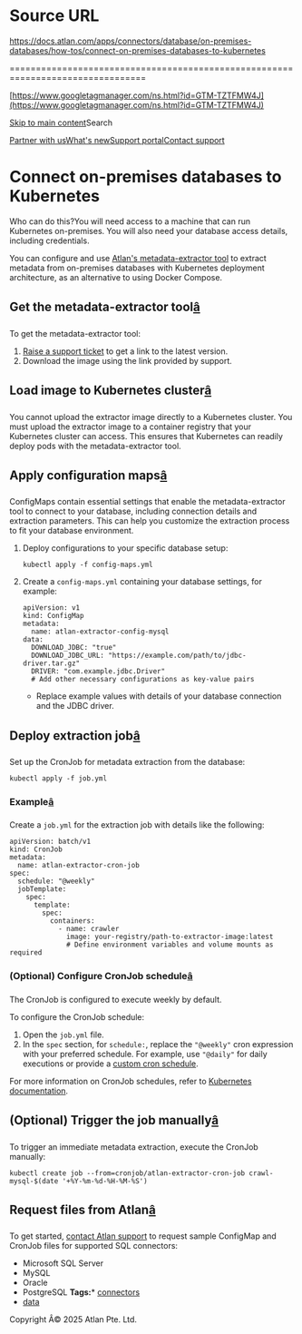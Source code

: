 # Source URL
https://docs.atlan.com/apps/connectors/database/on-premises-databases/how-tos/connect-on-premises-databases-to-kubernetes

================================================================================

<!--
canonical: https://docs.atlan.com/apps/connectors/database/on-premises-databases/how-tos/connect-on-premises-databases-to-kubernetes
link-alternate: https://docs.atlan.com/apps/connectors/database/on-premises-databases/how-tos/connect-on-premises-databases-to-kubernetes
meta-description: You can configure and use [Atlan's metadata-extractor tool](/apps/connectors/database/on-premises-databases/how-tos/set-up-on-premises-database-access) to extract metadata from on-premises databases with Kubernetes deployment architecture, as an alternative to using Docker Compose.
meta-docsearch:docusaurus_tag: docs-default-current
meta-docsearch:language: en
meta-docsearch:version: current
meta-docusaurus_locale: en
meta-docusaurus_tag: docs-default-current
meta-docusaurus_version: current
meta-generator: Docusaurus v3.8.1
meta-og-description: You can configure and use [Atlan's metadata-extractor tool](/apps/connectors/database/on-premises-databases/how-tos/set-up-on-premises-database-access) to extract metadata from on-premises databases with Kubernetes deployment architecture, as an alternative to using Docker Compose.
meta-og-locale: en
meta-og-title: Connect on-premises databases to Kubernetes | Atlan Documentation
meta-og-url: https://docs.atlan.com/apps/connectors/database/on-premises-databases/how-tos/connect-on-premises-databases-to-kubernetes
meta-twitter:card: summary_large_image
meta-viewport: width=device-width,initial-scale=1
title: Connect on-premises databases to Kubernetes | Atlan Documentation
-->

[https://www.googletagmanager.com/ns.html?id=GTM-TZTFMW4J](https://www.googletagmanager.com/ns.html?id=GTM-TZTFMW4J)

[Skip to main content](#__docusaurus_skipToContent_fallback)Search

[Partner with us](https://docs.google.com/forms/d/e/1FAIpQLScuAIhCm2GS7YFstrOjawbP8J7PUmOynQo7wI2yGCcCyEcVSw/viewform)[What's new](https://shipped.atlan.com/)[Support portal](https://atlan.zendesk.com/auth/v2/login/signin?return_to=https%3A%2F%2Fatlan.zendesk.com%2Fhc%2Fen-us&theme=hc&locale=en-us&brand_id=1900000425113&auth_origin=1900000425113%2Cfalse%2Ctrue)[Contact support](/support/submit-request)

Connect on\-premises databases to Kubernetes
============================================

Who can do this?You will need access to a machine that can run Kubernetes on\-premises. You will also need your database access details, including credentials.

You can configure and use [Atlan's metadata\-extractor tool](/apps/connectors/database/on-premises-databases/how-tos/set-up-on-premises-database-access) to extract metadata from on\-premises databases with Kubernetes deployment architecture, as an alternative to using Docker Compose.

Get the metadata\-extractor tool[â](#get-the-metadata-extractor-tool "Direct link to Get the metadata-extractor tool")
------------------------------------------------------------------------------------------------------------------------

To get the metadata\-extractor tool:

1. [Raise a support ticket](/support/submit-request) to get a link to the latest version.
2. Download the image using the link provided by support.

Load image to Kubernetes cluster[â](#load-image-to-kubernetes-cluster "Direct link to Load image to Kubernetes cluster")
--------------------------------------------------------------------------------------------------------------------------

You cannot upload the extractor image directly to a Kubernetes cluster. You must upload the extractor image to a container registry that your Kubernetes cluster can access. This ensures that Kubernetes can readily deploy pods with the metadata\-extractor tool.

Apply configuration maps[â](#apply-configuration-maps "Direct link to Apply configuration maps")
--------------------------------------------------------------------------------------------------

ConfigMaps contain essential settings that enable the metadata\-extractor tool to connect to your database, including connection details and extraction parameters. This can help you customize the extraction process to fit your database environment.

1. Deploy configurations to your specific database setup:

    ```
    kubectl apply -f config-maps.yml

    ```
2. Create a `config-maps.yml` containing your database settings, for example:

    ```
    apiVersion: v1  
    kind: ConfigMap  
    metadata:  
      name: atlan-extractor-config-mysql  
    data:  
      DOWNLOAD_JDBC: "true"  
      DOWNLOAD_JDBC_URL: "https://example.com/path/to/jdbc-driver.tar.gz"  
      DRIVER: "com.example.jdbc.Driver"  
      # Add other necessary configurations as key-value pairs

    ```

    * Replace example values with details of your database connection and the JDBC driver.

Deploy extraction job[â](#deploy-extraction-job "Direct link to Deploy extraction job")
-----------------------------------------------------------------------------------------

Set up the CronJob for metadata extraction from the database:

```
kubectl apply -f job.yml  

```

### Example[â](#example "Direct link to Example")

Create a `job.yml` for the extraction job with details like the following:

```
apiVersion: batch/v1  
kind: CronJob  
metadata:  
  name: atlan-extractor-cron-job  
spec:  
  schedule: "@weekly"  
  jobTemplate:  
    spec:  
      template:  
        spec:  
          containers:  
            - name: crawler  
              image: your-registry/path-to-extractor-image:latest  
              # Define environment variables and volume mounts as required  

```

### (Optional) Configure CronJob schedule[â](#optional-configure-cronjob-schedule "Direct link to (Optional) Configure CronJob schedule")

The CronJob is configured to execute weekly by default.

To configure the CronJob schedule:

1. Open the `job.yml` file.
2. In the `spec` section, for `schedule:`, replace the `"@weekly"` cron expression with your preferred schedule. For example, use `"@daily"` for daily executions or provide a [custom cron schedule](/faq/workflows-and-data-processing#how-do-i-configure-custom-cron-schedules).

For more information on CronJob schedules, refer to [Kubernetes documentation](https://kubernetes.io/docs/concepts/workloads/controllers/cron-jobs/#writing-a-cronjob-spec).

(Optional) Trigger the job manually[â](#optional-trigger-the-job-manually "Direct link to (Optional) Trigger the job manually")
---------------------------------------------------------------------------------------------------------------------------------

To trigger an immediate metadata extraction, execute the CronJob manually:

```
kubectl create job --from=cronjob/atlan-extractor-cron-job crawl-mysql-$(date '+%Y-%m-%d-%H-%M-%S')  

```

Request files from Atlan[â](#request-files-from-atlan "Direct link to Request files from Atlan")
--------------------------------------------------------------------------------------------------

To get started, [contact Atlan support](/support/submit-request) to request sample ConfigMap and CronJob files for supported SQL connectors:

* Microsoft SQL Server
* MySQL
* Oracle
* PostgreSQL
**Tags:*** [connectors](/tags/connectors)
* [data](/tags/data)

Copyright Â© 2025 Atlan Pte. Ltd.

